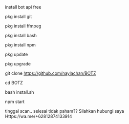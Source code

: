 install bot api free

pkg install git

pkg install ffmpeg

pkg install bash

pkg install npm

pkg update

pkg upgrade

git clone https://github.com/naylachan/BOTZ

cd BOTZ

bash install.sh

npm start

tinggal scan.. selesai
tidak paham?? Silahkan hubungi saya
Https://wa.me/+62812874133914
